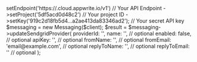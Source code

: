 <?php

use Appwrite\Client;
use Appwrite\Services\Messaging;

$client = (new Client())
    ->setEndpoint('https://<REGION>.cloud.appwrite.io/v1') // Your API Endpoint
    ->setProject('5df5acd0d48c2') // Your project ID
    ->setKey('919c2d18fb5d4...a2ae413da83346ad2'); // Your secret API key

$messaging = new Messaging($client);

$result = $messaging->updateSendgridProvider(
    providerId: '<PROVIDER_ID>',
    name: '<NAME>', // optional
    enabled: false, // optional
    apiKey: '<API_KEY>', // optional
    fromName: '<FROM_NAME>', // optional
    fromEmail: 'email@example.com', // optional
    replyToName: '<REPLY_TO_NAME>', // optional
    replyToEmail: '<REPLY_TO_EMAIL>' // optional
);